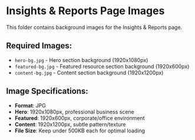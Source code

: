 # Insights & Reports Page Images

This folder contains background images for the Insights & Reports page.

## Required Images:
- `hero-bg.jpg` - Hero section background (1920x1080px)
- `featured-bg.jpg` - Featured resource section background (1920x600px)
- `content-bg.jpg` - Content section background (1920x1200px)

## Image Specifications:
- **Format**: JPG
- **Hero**: 1920x1080px, professional business scene
- **Featured**: 1920x600px, corporate/office environment
- **Content**: 1920x1200px, subtle pattern/texture
- **File Size**: Keep under 500KB each for optimal loading